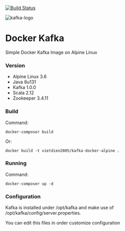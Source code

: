 [![Build Status](https://travis-ci.org/vietdien2005/kafka-docker.svg?branch=master)](https://travis-ci.org/vietdien2005/kafka-docker)

![kafka-logo](https://kafka.apache.org/images/kafka_diagram.png)

Docker Kafka
===================

Simple Docker Kafka Image on Alpine Linux

### Version

- Alpine Linux 3.6
- Java 8u131
- Kafka 1.0.0
- Scala 2.12
- Zookeeper 3.4.11

### Build

Command:

    docker-composer build

Or: 
    
    docker build -t vietdien2005/kafka-docker-alpine .

### Running

Command:

    docker-composer up -d

### Configuration

Kafka is installed under /opt/kafka and make use of /opt/kafka/config/server.properties.

You can edit this files in order customize configuration